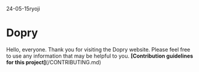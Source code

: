 24-05-15ryoji
# Dopry
Hello, everyone. Thank you for visiting the Dopry website. Please feel free to use any information that may be helpful to you.
**[Contribution guidelines for this project]**(/CONTRIBUTING.md)